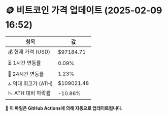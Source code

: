 # 🪙 비트코인 가격 업데이트 (2025-02-09 16:52)

| 항목                | 값 |
|--------------------|----------------|
| 💰 현재 가격 (USD) | $97184.71 |
| ⏳ 1시간 변동률    | 0.09% |
| 📆 24시간 변동률   | 1.23% |
| 🔝 역대 최고가 (ATH) | $109021.48 |
| 📉 ATH 대비 하락률 | -10.86% |

🔄 **이 파일은 GitHub Actions에 의해 자동으로 업데이트됩니다.**
